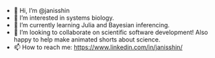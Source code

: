 - 👋 Hi, I’m @janisshin
- 👀 I’m interested in systems biology. 
- 🌱 I’m currently learning Julia and Bayesian inferencing.
- 💞️ I’m looking to collaborate on scientific software development! Also happy to help make animated shorts about science. 
- 📫 How to reach me: https://www.linkedin.com/in/janisshin/

<!---
janisshin/janisshin is a ✨ special ✨ repository because its `README.md` (this file) appears on your GitHub profile.
You can click the Preview link to take a look at your changes.
--->
